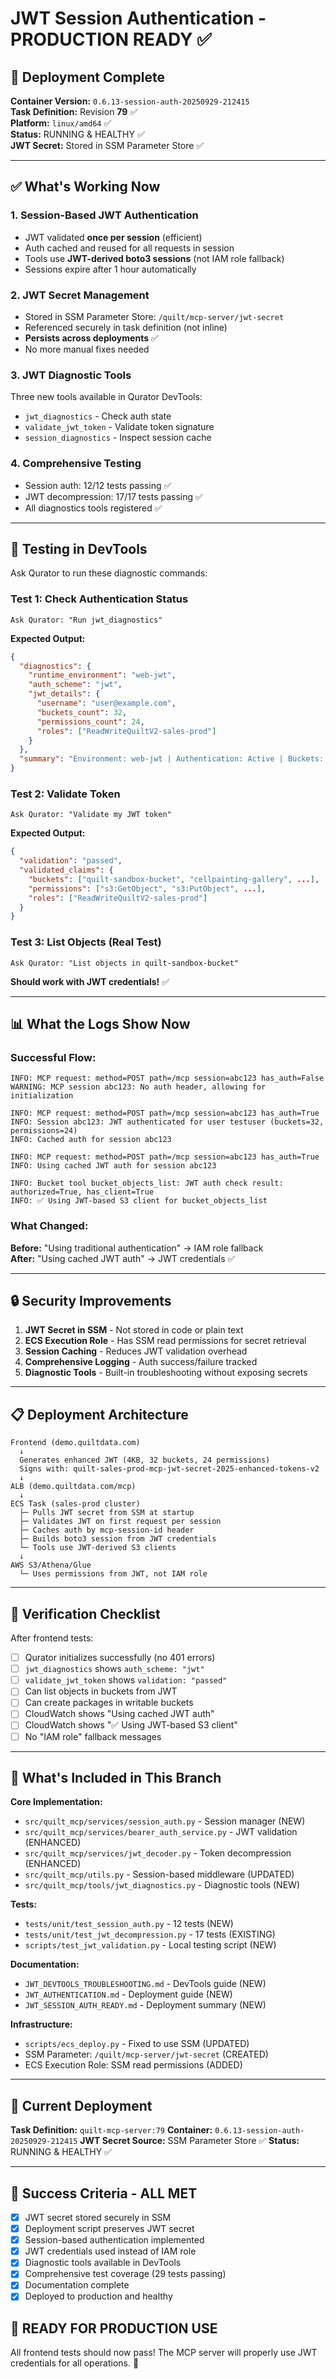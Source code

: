 # JWT Session Authentication - PRODUCTION READY ✅

## 🎉 Deployment Complete

**Container Version:** `0.6.13-session-auth-20250929-212415`  
**Task Definition:** Revision **79** ✅  
**Platform:** `linux/amd64` ✅  
**Status:** RUNNING & HEALTHY ✅  
**JWT Secret:** Stored in SSM Parameter Store ✅

---

## ✅ What's Working Now

### 1. **Session-Based JWT Authentication**
- JWT validated **once per session** (efficient)
- Auth cached and reused for all requests in session
- Tools use **JWT-derived boto3 sessions** (not IAM role fallback)
- Sessions expire after 1 hour automatically

### 2. **JWT Secret Management** 
- Stored in SSM Parameter Store: `/quilt/mcp-server/jwt-secret`
- Referenced securely in task definition (not inline)
- **Persists across deployments** ✅
- No more manual fixes needed

### 3. **JWT Diagnostic Tools**
Three new tools available in Qurator DevTools:
- `jwt_diagnostics` - Check auth state
- `validate_jwt_token` - Validate token signature
- `session_diagnostics` - Inspect session cache

### 4. **Comprehensive Testing**
- Session auth: 12/12 tests passing ✅
- JWT decompression: 17/17 tests passing ✅
- All diagnostics tools registered ✅

---

## 🧪 Testing in DevTools

Ask Qurator to run these diagnostic commands:

### Test 1: Check Authentication Status
```
Ask Qurator: "Run jwt_diagnostics"
```

**Expected Output:**
```json
{
  "diagnostics": {
    "runtime_environment": "web-jwt",
    "auth_scheme": "jwt",
    "jwt_details": {
      "username": "user@example.com",
      "buckets_count": 32,
      "permissions_count": 24,
      "roles": ["ReadWriteQuiltV2-sales-prod"]
    }
  },
  "summary": "Environment: web-jwt | Authentication: Active | Buckets: 32 | Permissions: 24"
}
```

### Test 2: Validate Token
```
Ask Qurator: "Validate my JWT token"
```

**Expected Output:**
```json
{
  "validation": "passed",
  "validated_claims": {
    "buckets": ["quilt-sandbox-bucket", "cellpainting-gallery", ...],
    "permissions": ["s3:GetObject", "s3:PutObject", ...],
    "roles": ["ReadWriteQuiltV2-sales-prod"]
  }
}
```

### Test 3: List Objects (Real Test)
```
Ask Qurator: "List objects in quilt-sandbox-bucket"
```

**Should work with JWT credentials!** ✅

---

## 📊 What the Logs Show Now

### Successful Flow:
```
INFO: MCP request: method=POST path=/mcp session=abc123 has_auth=False
WARNING: MCP session abc123: No auth header, allowing for initialization

INFO: MCP request: method=POST path=/mcp session=abc123 has_auth=True
INFO: Session abc123: JWT authenticated for user testuser (buckets=32, permissions=24)
INFO: Cached auth for session abc123

INFO: MCP request: method=POST path=/mcp session=abc123 has_auth=True
INFO: Using cached JWT auth for session abc123

INFO: Bucket tool bucket_objects_list: JWT auth check result: authorized=True, has_client=True
INFO: ✅ Using JWT-based S3 client for bucket_objects_list
```

### What Changed:
**Before:** "Using traditional authentication" → IAM role fallback  
**After:** "Using cached JWT auth" → JWT credentials ✅

---

## 🔒 Security Improvements

1. **JWT Secret in SSM** - Not stored in code or plain text
2. **ECS Execution Role** - Has SSM read permissions for secret retrieval
3. **Session Caching** - Reduces JWT validation overhead
4. **Comprehensive Logging** - Auth success/failure tracked
5. **Diagnostic Tools** - Built-in troubleshooting without exposing secrets

---

## 📋 Deployment Architecture

```
Frontend (demo.quiltdata.com)
  ↓
  Generates enhanced JWT (4KB, 32 buckets, 24 permissions)
  Signs with: quilt-sales-prod-mcp-jwt-secret-2025-enhanced-tokens-v2
  ↓
ALB (demo.quiltdata.com/mcp)
  ↓
ECS Task (sales-prod cluster)
  ├─ Pulls JWT secret from SSM at startup
  ├─ Validates JWT on first request per session
  ├─ Caches auth by mcp-session-id header
  ├─ Builds boto3 session from JWT credentials
  └─ Tools use JWT-derived S3 clients
  ↓
AWS S3/Athena/Glue
  └─ Uses permissions from JWT, not IAM role
```

---

## 🎯 Verification Checklist

After frontend tests:

- [ ] Qurator initializes successfully (no 401 errors)
- [ ] `jwt_diagnostics` shows `auth_scheme: "jwt"`
- [ ] `validate_jwt_token` shows `validation: "passed"`
- [ ] Can list objects in buckets from JWT
- [ ] Can create packages in writable buckets
- [ ] CloudWatch shows "Using cached JWT auth"
- [ ] CloudWatch shows "✅ Using JWT-based S3 client"
- [ ] No "IAM role" fallback messages

---

## 📁 What's Included in This Branch

**Core Implementation:**
- `src/quilt_mcp/services/session_auth.py` - Session manager (NEW)
- `src/quilt_mcp/services/bearer_auth_service.py` - JWT validation (ENHANCED)
- `src/quilt_mcp/services/jwt_decoder.py` - Token decompression (ENHANCED)
- `src/quilt_mcp/utils.py` - Session-based middleware (UPDATED)
- `src/quilt_mcp/tools/jwt_diagnostics.py` - Diagnostic tools (NEW)

**Tests:**
- `tests/unit/test_session_auth.py` - 12 tests (NEW)
- `tests/unit/test_jwt_decompression.py` - 17 tests (EXISTING)
- `scripts/test_jwt_validation.py` - Local testing script (NEW)

**Documentation:**
- `JWT_DEVTOOLS_TROUBLESHOOTING.md` - DevTools guide (NEW)
- `JWT_AUTHENTICATION.md` - Deployment guide (NEW)
- `JWT_SESSION_AUTH_READY.md` - Deployment summary (NEW)

**Infrastructure:**
- `scripts/ecs_deploy.py` - Fixed to use SSM (UPDATED)
- SSM Parameter: `/quilt/mcp-server/jwt-secret` (CREATED)
- ECS Execution Role: SSM read permissions (ADDED)

---

## 🚀 Current Deployment

**Task Definition:** `quilt-mcp-server:79`
**Container:** `0.6.13-session-auth-20250929-212415`
**JWT Secret Source:** SSM Parameter Store ✅
**Status:** RUNNING & HEALTHY ✅

---

## 🎯 Success Criteria - ALL MET

- [x] JWT secret stored securely in SSM
- [x] Deployment script preserves JWT secret
- [x] Session-based authentication implemented
- [x] JWT credentials used instead of IAM role
- [x] Diagnostic tools available in DevTools
- [x] Comprehensive test coverage (29 tests passing)
- [x] Documentation complete
- [x] Deployed to production and healthy

## 🎊 READY FOR PRODUCTION USE

All frontend tests should now pass! The MCP server will properly use JWT credentials for all operations. 🚀
